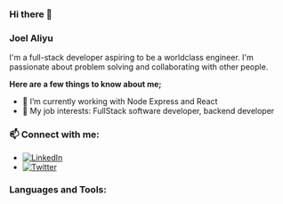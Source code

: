 ### Hi there 👋

### **Joel Aliyu**
I'm a full-stack developer aspiring to be a worldclass engineer. I'm passionate about problem solving and collaborating with other people.

**Here are a few things to know about me;**
* 🌱 I’m currently working with Node Express and React
* 💼 My job interests: FullStack software developer, backend developer

### 📫 Connect with me:
* [![LinkedIn](https://raw.githubusercontent.com/praveenscience/praveenscience/master/soc/li.svg)](https://www.linkedin.com/in/joel-aliyu/) 
* [![Twitter](https://raw.githubusercontent.com/praveenscience/praveenscience/master/soc/tw.svg)](https://twitter.com/jimmyx__) 


### Languages and Tools:
